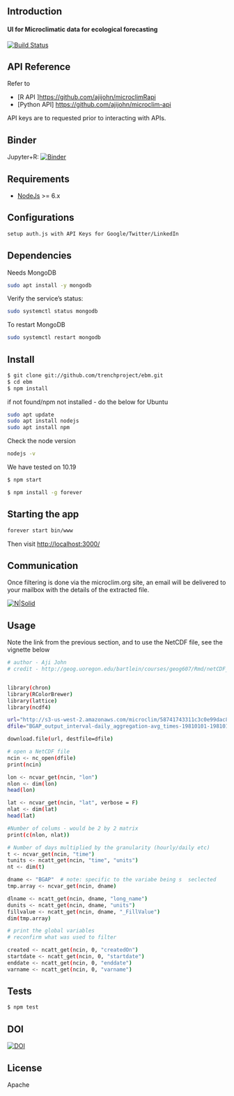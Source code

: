 
## Introduction
#### UI for Microclimatic data for ecological forecasting

[![Build Status](https://travis-ci.org/ajijohn/ebm.svg)](https://travis-ci.org/trenchproject/ebm)

## API Reference

Refer to 

* [R API ]https://github.com/ajijohn/microclimRapi
* [Python API] https://github.com/ajijohn/microclim-api

API keys are to requested prior to interacting with APIs.

## Binder
Jupyter+R: [![Binder](http://mybinder.org/badge.svg)](http://beta.mybinder.org/v2/gh/trenchproject/ebm/master?filepath=index.ipynb)

## Requirements

* [NodeJs](http://nodejs.org) >= 6.x

## Configurations

```sh
setup auth.js with API Keys for Google/Twitter/LinkedIn
```
## Dependencies
Needs MongoDB

```sh
sudo apt install -y mongodb
```

Verify the service’s status:
```sh
sudo systemctl status mongodb
```
To restart MongoDB

```sh
sudo systemctl restart mongodb
```


## Install

```sh
$ git clone git://github.com/trenchproject/ebm.git
$ cd ebm
$ npm install

```
if not found/npm not installed - do the below for Ubuntu

```sh
sudo apt update
sudo apt install nodejs
sudo apt install npm
```

Check the node version

```sh
nodejs -v
```

We have tested on 10.19

```sh
$ npm start

$ npm install -g forever
```

## Starting the app
```sh
forever start bin/www
```

Then visit [http://localhost:3000/](http://localhost:3000/)

## Communication

Once filtering is done via the microclim.org site, an email will be delivered to your mailbox with the details of the extracted file.

[![N|Solid](http://microclim.org/images/email-corres.png)]()


## Usage 

Note the link from the previous section, and to use the NetCDF file, see the vignette below

```sh
# author - Aji John
# credit - http://geog.uoregon.edu/bartlein/courses/geog607/Rmd/netCDF_01.htm


library(chron)
library(RColorBrewer)
library(lattice)
library(ncdf4)

url="http://s3-us-west-2.amazonaws.com/microclim/58741743311c3c0e99dac83d/BGAP_output_interval-daily_aggregation-avg_times-19810101-19810122_created-2017-01-09-2316.nc"
dfile="BGAP_output_interval-daily_aggregation-avg_times-19810101-19810122_created-2017-01-09-2316.nc"

download.file(url, destfile=dfile)

# open a NetCDF file
ncin <- nc_open(dfile)
print(ncin)

lon <- ncvar_get(ncin, "lon")
nlon <- dim(lon)
head(lon)

lat <- ncvar_get(ncin, "lat", verbose = F)
nlat <- dim(lat)
head(lat)

#Number of colums - would be 2 by 2 matrix
print(c(nlon, nlat))

# Number of days multiplied by the granularity (hourly/daily etc)
t <- ncvar_get(ncin, "time")
tunits <- ncatt_get(ncin, "time", "units")
nt <- dim(t)

dname <- "BGAP"  # note: specific to the variabe being s  seclected
tmp.array <- ncvar_get(ncin, dname)

dlname <- ncatt_get(ncin, dname, "long_name")
dunits <- ncatt_get(ncin, dname, "units")
fillvalue <- ncatt_get(ncin, dname, "_FillValue")
dim(tmp.array)

# print the global variables
# reconfirm what was used to filter

created <- ncatt_get(ncin, 0, "createdOn")
startdate <- ncatt_get(ncin, 0, "startdate")
enddate <- ncatt_get(ncin, 0, "enddate")
varname <- ncatt_get(ncin, 0, "varname")

```

## Tests

```sh
$ npm test
```

## DOI
[![DOI](https://zenodo.org/badge/67786449.svg)](https://zenodo.org/badge/latestdoi/67786449)

## License

Apache